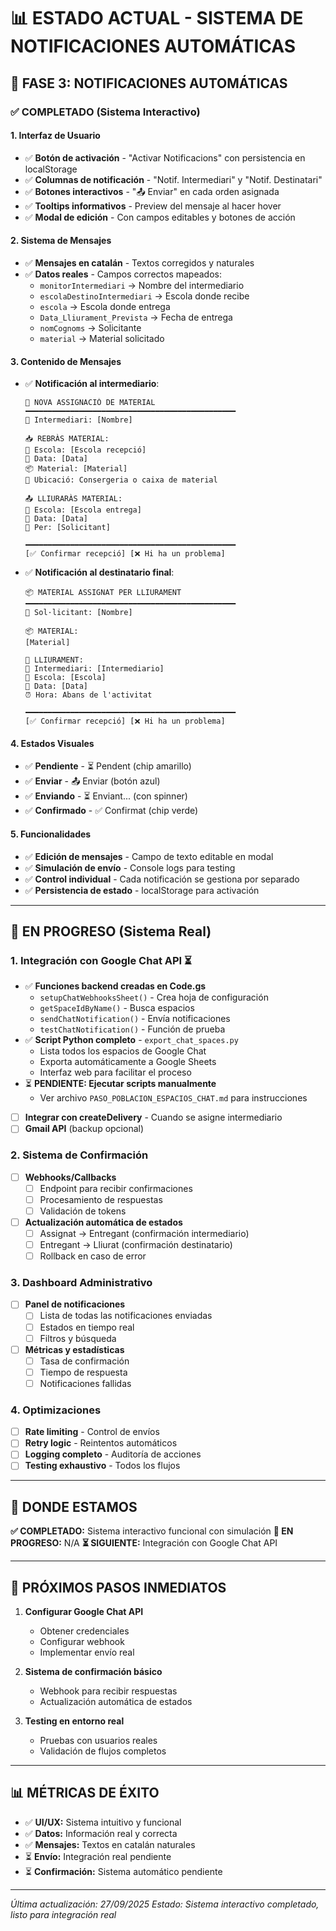 # 📊 ESTADO ACTUAL - SISTEMA DE NOTIFICACIONES AUTOMÁTICAS

## 🎯 **FASE 3: NOTIFICACIONES AUTOMÁTICAS**

### ✅ **COMPLETADO (Sistema Interactivo)**

#### **1. Interfaz de Usuario**
- ✅ **Botón de activación** - "Activar Notificacions" con persistencia en localStorage
- ✅ **Columnas de notificación** - "Notif. Intermediari" y "Notif. Destinatari"
- ✅ **Botones interactivos** - "📤 Enviar" en cada orden asignada
- ✅ **Tooltips informativos** - Preview del mensaje al hacer hover
- ✅ **Modal de edición** - Con campos editables y botones de acción

#### **2. Sistema de Mensajes**
- ✅ **Mensajes en catalán** - Textos corregidos y naturales
- ✅ **Datos reales** - Campos correctos mapeados:
  - `monitorIntermediari` → Nombre del intermediario
  - `escolaDestinoIntermediari` → Escola donde recibe
  - `escola` → Escola donde entrega
  - `Data_Lliurament_Prevista` → Fecha de entrega
  - `nomCognoms` → Solicitante
  - `material` → Material solicitado

#### **3. Contenido de Mensajes**
- ✅ **Notificación al intermediario**:
  ```
  🔔 NOVA ASSIGNACIÓ DE MATERIAL
  ━━━━━━━━━━━━━━━━━━━━━━━━━━━━━━━━━━━━━━━━━━━━━━━
  👤 Intermediari: [Nombre]
  
  📥 REBRÀS MATERIAL:
  🏫 Escola: [Escola recepció]
  📅 Data: [Data]
  📦 Material: [Material]
  📍 Ubicació: Consergeria o caixa de material
  
  📤 LLIURARÀS MATERIAL:
  🏫 Escola: [Escola entrega]
  📅 Data: [Data]
  👤 Per: [Solicitant]
  
  ━━━━━━━━━━━━━━━━━━━━━━━━━━━━━━━━━━━━━━━━━━━━━━━
  [✅ Confirmar recepció] [❌ Hi ha un problema]
  ```

- ✅ **Notificación al destinatario final**:
  ```
  📦 MATERIAL ASSIGNAT PER LLIURAMENT
  ━━━━━━━━━━━━━━━━━━━━━━━━━━━━━━━━━━━━━━━━━━━━━━━
  👤 Sol·licitant: [Nombre]
  
  📦 MATERIAL:
  [Material]
  
  🚚 LLIURAMENT:
  👤 Intermediari: [Intermediario]
  🏫 Escola: [Escola]
  📅 Data: [Data]
  ⏰ Hora: Abans de l'activitat
  
  ━━━━━━━━━━━━━━━━━━━━━━━━━━━━━━━━━━━━━━━━━━━━━━━
  [✅ Confirmar recepció] [❌ Hi ha un problema]
  ```

#### **4. Estados Visuales**
- ✅ **Pendiente** - ⏳ Pendent (chip amarillo)
- ✅ **Enviar** - 📤 Enviar (botón azul)
- ✅ **Enviando** - ⏳ Enviant... (con spinner)
- ✅ **Confirmado** - ✅ Confirmat (chip verde)

#### **5. Funcionalidades**
- ✅ **Edición de mensajes** - Campo de texto editable en modal
- ✅ **Simulación de envío** - Console logs para testing
- ✅ **Control individual** - Cada notificación se gestiona por separado
- ✅ **Persistencia de estado** - localStorage para activación

---

## 🚧 **EN PROGRESO (Sistema Real)**

### **1. Integración con Google Chat API** ⏳
- ✅ **Funciones backend creadas en Code.gs**
  - `setupChatWebhooksSheet()` - Crea hoja de configuración
  - `getSpaceIdByName()` - Busca espacios
  - `sendChatNotification()` - Envía notificaciones
  - `testChatNotification()` - Función de prueba
- ✅ **Script Python completo** - `export_chat_spaces.py`
  - Lista todos los espacios de Google Chat
  - Exporta automáticamente a Google Sheets
  - Interfaz web para facilitar el proceso
- ⏳ **PENDIENTE: Ejecutar scripts manualmente**
  - Ver archivo `PASO_POBLACION_ESPACIOS_CHAT.md` para instrucciones
- [ ] **Integrar con createDelivery** - Cuando se asigne intermediario
- [ ] **Gmail API** (backup opcional)

### **2. Sistema de Confirmación**
- [ ] **Webhooks/Callbacks**
  - [ ] Endpoint para recibir confirmaciones
  - [ ] Procesamiento de respuestas
  - [ ] Validación de tokens
- [ ] **Actualización automática de estados**
  - [ ] Assignat → Entregant (confirmación intermediario)
  - [ ] Entregant → Lliurat (confirmación destinatario)
  - [ ] Rollback en caso de error

### **3. Dashboard Administrativo**
- [ ] **Panel de notificaciones**
  - [ ] Lista de todas las notificaciones enviadas
  - [ ] Estados en tiempo real
  - [ ] Filtros y búsqueda
- [ ] **Métricas y estadísticas**
  - [ ] Tasa de confirmación
  - [ ] Tiempo de respuesta
  - [ ] Notificaciones fallidas

### **4. Optimizaciones**
- [ ] **Rate limiting** - Control de envíos
- [ ] **Retry logic** - Reintentos automáticos
- [ ] **Logging completo** - Auditoría de acciones
- [ ] **Testing exhaustivo** - Todos los flujos

---

## 📍 **DONDE ESTAMOS**

**✅ COMPLETADO:** Sistema interactivo funcional con simulación
**🔄 EN PROGRESO:** N/A
**⏳ SIGUIENTE:** Integración con Google Chat API

---

## 🎯 **PRÓXIMOS PASOS INMEDIATOS**

1. **Configurar Google Chat API**
   - Obtener credenciales
   - Configurar webhook
   - Implementar envío real

2. **Sistema de confirmación básico**
   - Webhook para recibir respuestas
   - Actualización automática de estados

3. **Testing en entorno real**
   - Pruebas con usuarios reales
   - Validación de flujos completos

---

## 📊 **MÉTRICAS DE ÉXITO**

- ✅ **UI/UX:** Sistema intuitivo y funcional
- ✅ **Datos:** Información real y correcta
- ✅ **Mensajes:** Textos en catalán naturales
- ⏳ **Envío:** Integración real pendiente
- ⏳ **Confirmación:** Sistema automático pendiente

---

*Última actualización: 27/09/2025*
*Estado: Sistema interactivo completado, listo para integración real*
